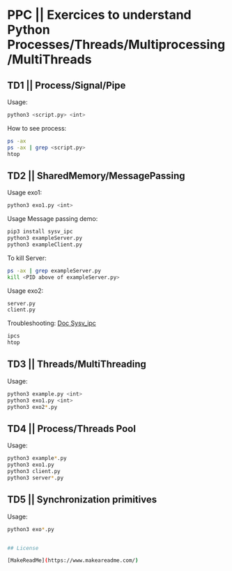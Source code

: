 # PPC || Exercices to understand Python Processes/Threads/Multiprocessing/MultiThreads  

## TD1 || Process/Signal/Pipe
Usage: 
```bash
python3 <script.py> <int>
```

How to see process:

```bash
ps -ax
ps -ax | grep <script.py>
htop
```

## TD2 || SharedMemory/MessagePassing
Usage exo1:
```bash
python3 exo1.py <int>
```

Usage Message passing demo:
```bash
pip3 install sysv_ipc
python3 exampleServer.py 
python3 exampleClient.py
```

To kill Server:
```bash
ps -ax | grep exampleServer.py
kill <PID above of exampleServer.py>
```

Usage exo2:
```bash
server.py
client.py
```

Troubleshooting:
[Doc Sysv_ipc](http://semanchuk.com/philip/sysv_ipc/#message_queue)

```bash
ipcs
htop
```

## TD3 || Threads/MultiThreading
Usage:
```bash
python3 example.py <int>
python3 exo1.py <int>
python3 exo2*.py
```

## TD4 || Process/Threads Pool
Usage:
```bash
python3 example*.py
python3 exo1.py
python3 client.py
python3 server*.py
```


## TD5 || Synchronization primitives
Usage:
```bash
python3 exo*.py


## License

[MakeReadMe](https://www.makeareadme.com/)

